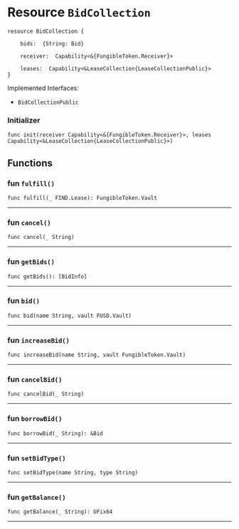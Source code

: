 # Resource `BidCollection`

```cadence
resource BidCollection {

    bids:  {String: Bid}

    receiver:  Capability<&{FungibleToken.Receiver}>

    leases:  Capability<&LeaseCollection{LeaseCollectionPublic}>
}
```


Implemented Interfaces:
  - `BidCollectionPublic`


### Initializer

```cadence
func init(receiver Capability<&{FungibleToken.Receiver}>, leases Capability<&LeaseCollection{LeaseCollectionPublic}>)
```


## Functions

### fun `fulfill()`

```cadence
func fulfill(_ FIND.Lease): FungibleToken.Vault
```

---

### fun `cancel()`

```cadence
func cancel(_ String)
```

---

### fun `getBids()`

```cadence
func getBids(): [BidInfo]
```

---

### fun `bid()`

```cadence
func bid(name String, vault FUSD.Vault)
```

---

### fun `increaseBid()`

```cadence
func increaseBid(name String, vault FungibleToken.Vault)
```

---

### fun `cancelBid()`

```cadence
func cancelBid(_ String)
```

---

### fun `borrowBid()`

```cadence
func borrowBid(_ String): &Bid
```

---

### fun `setBidType()`

```cadence
func setBidType(name String, type String)
```

---

### fun `getBalance()`

```cadence
func getBalance(_ String): UFix64
```

---
